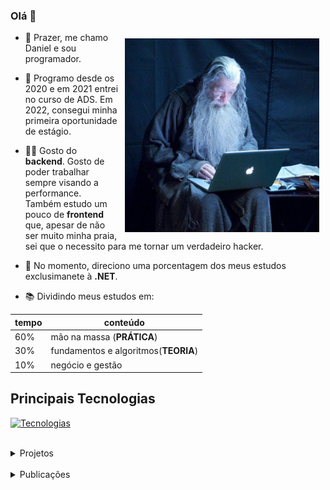 ### Olá 👋

<img style="margin: 10px;" align="right" height="310" src="./assets/gandalf.jpeg" alt="gandalf">

- 🤟 Prazer, me chamo Daniel e sou programador.

- 🌱 Programo desde os 2020 e em 2021 entrei no curso de ADS. Em 2022, consegui minha primeira oportunidade de estágio.

- 👨‍💻 Gosto do **backend**. Gosto de poder trabalhar sempre visando a performance. Também estudo um pouco de **frontend** que, apesar de não ser muito minha praia, sei que o necessito para me tornar um verdadeiro hacker.
  
- 🔭 No momento, direciono uma porcentagem dos meus estudos exclusimanete à **.NET**.

- 📚 Dividindo meus estudos em:

<div align="left">
  
  | tempo   | conteúdo                          
  | ---     |  ----                             
  | 60%     | mão na massa (**PRÁTICA**)        
  | 30%     |  fundamentos e algoritmos(**TEORIA**)
  | 10%     | negócio e gestão
  
</div>

<!--
<div align="center">
&bull; <a href="https://linkedin.com/in/danielmeloaguilar">linkedin</a>
</div>
-->

## Principais Tecnologias
  
[![Tecnologias](https://skillicons.dev/icons?i=cs,dotnet,go,linux,postgres,vue)](https://skillicons.dev)

<!--
<details>
    <summary>outras tecnologias</summary>
  
- Linguages
  - C/C++
  - SQL
  - Shell Script
  - (HTML e CSS)

- Banco de Dados
  - MySql
  - MongoDB
  - SQLServer

- Frameworks
  - ASP.NET

- Plataformas e Ferramentas
  - Windows
  - VSCode
  - Rally
    
</details>
-->

<br>

<details>
  <summary>Projetos</summary>
</details>

<br>

<details>
  <summary>Publicações</summary>
</details>
